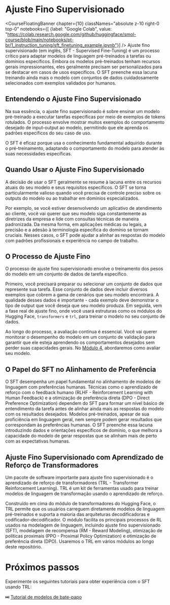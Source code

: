 # Ajuste Fino Supervisionado

<CourseFloatingBanner chapter={10}
  classNames="absolute z-10 right-0 top-0"
  notebooks={[
    {label: "Google Colab", value: "https://colab.research.google.com/github/huggingface/smol-course/blob/main/notebooks/pt-br/1_instruction_tuning/sft_finetuning_example.ipynb"}] />
Ajuste fino supervisionado (em inglês, SFT - Supervised Fine-Tuning) é um processo crítico para adaptar modelos de linguagem pré-treinados a tarefas ou domínios específicos. Embora os modelos pré-treinados tenham recursos gerais impressionantes, eles geralmente precisam ser personalizados para se destacar em casos de usos específicos. O SFT preenche essa lacuna treinando ainda mais o modelo com conjuntos de dados cuidadosamente selecionados com exemplos validados por humanos.

## Entendendo o Ajuste Fino Supervisionado

Na sua essência, o ajuste fino supervisionado é sobre ensinar um modelo pré-treinado a executar tarefas específicas por meio de exemplos de tokens rotulados. O processo envolve mostrar muitos exemplos do comportamento desejado de input-output ao modelo, permitindo que ele aprenda os padrões específicos do seu caso de uso.

O SFT é eficaz porque usa o conhecimento fundamental adquirido durante o pré-treinamento, adaptando o comportamento do modelo para atender às suas necessidades específicas.

## Quando Usar o Ajuste Fino Supervisionado

A decisão de usar o SFT geralmente se resume à lacuna entre os recursos atuais do seu modelo e seus requisitos específicos. O SFT se torna particularmente valioso quando você precisa de controle preciso sobre os outputs do modelo ou ao trabalhar em domínios especializados.

Por exemplo, se você estiver desenvolvendo um aplicativo de atendimento ao cliente, você vai querer que seu modelo siga constantemente as diretrizes da empresa e lide com consultas técnicas de maneira padronizada. Da mesma forma, em aplicações médicas ou legais, a precisão e a adesão à terminologia específica do domínio se tornam cruciais. Nesses casos, o SFT pode ajudar a alinhar as respostas do modelo com padrões profissionais e experiência no campo de trabalho.

## O Processo de Ajuste Fino

O processo de ajuste fino supervisionado envolve o treinamento dos pesos do modelo em um conjunto de dados de tarefa específico. 

Primeiro, você precisará preparar ou selecionar um conjunto de dados que represente sua tarefa. Esse conjunto de dados deve incluir diversos exemplos que cobrem a gama de cenários que seu modelo encontrará. A qualidade desses dados é importante - cada exemplo deve demonstrar o tipo de output que você deseja que seu modelo produza. Em seguida, vem a fase real de ajuste fino, onde você usará estruturas como os módulos do Hugging Face, `transformers` e `trl`, para treinar o modelo no seu conjunto de dados. 

Ao longo do processo, a avaliação contínua é essencial. Você vai querer monitorar o desempenho do modelo em um conjunto de validação para garantir que ele esteja aprendendo os comportamentos desejados sem perder suas capacidades gerais. No [Módulo 4](../4_evaluation), abordaremos como avaliar seu modelo.

## O Papel do SFT no Alinhamento de Preferência

O SFT desempenha um papel fundamental no alinhamento de modelos de linguagem com preferências humanas. Técnicas como o aprendizado de reforço com o feedback humano (RLHF - Reinforcement Learning with Human Feedback) e a otimização de preferência direta (DPO - Direct Preference Optimization) dependem do SFT para formar um nível básico de entendimento da tarefa antes de alinhar ainda mais as respostas do modelo com os resultados desejados. Modelos pré-treinados, apesar de sua proficiência em linguagem geral, nem sempre podem gerar resultados que correspondam às preferências humanas. O SFT preenche essa lacuna introduzindo dados e orientações específicos de domínio, o que melhora a capacidade do modelo de gerar respostas que se alinham mais de perto com as expectativas humanas.

## Ajuste Fino Supervisionado com Aprendizado de Reforço de Transformadores

Um pacote de software importante para ajuste fino supervisionado é o aprendizado de reforço de transformadores (TRL - Transformer Reinforcement Learning). TRL é um kit de ferramentas usado para treinar modelos de linguagem de transformação usando o aprendizado de reforço.

Construído em cima do módulo de transformadores do Hugging Face, o TRL permite que os usuários carreguem diretamente modelos de linguagem pré-treinados e suporta a maioria das arquiteturas decodificadoras e codificador-decodificador. O módulo facilita os principais processos de RL usados ​​na modelagem de linguagem, incluindo ajuste fino supervisionado (SFT), modelagem de recompensa (RM - Reward Modeling), otimização de políticas proximais (PPO - Proximal Policy Optimization) e otimização de preferência direta (DPO). Usaremos o TRL em vários módulos ao longo deste repositório.

# Próximos passos

Experimente os seguintes tutoriais para obter experiência com o SFT usando TRL:

⏭️ [Tutorial de modelos de bate-papo](../../../notebooks/pt-br/1_instruction_tuning/../notebooks/pt-br/1_instruction_tuning/sft_finetuning_example.ipynb)